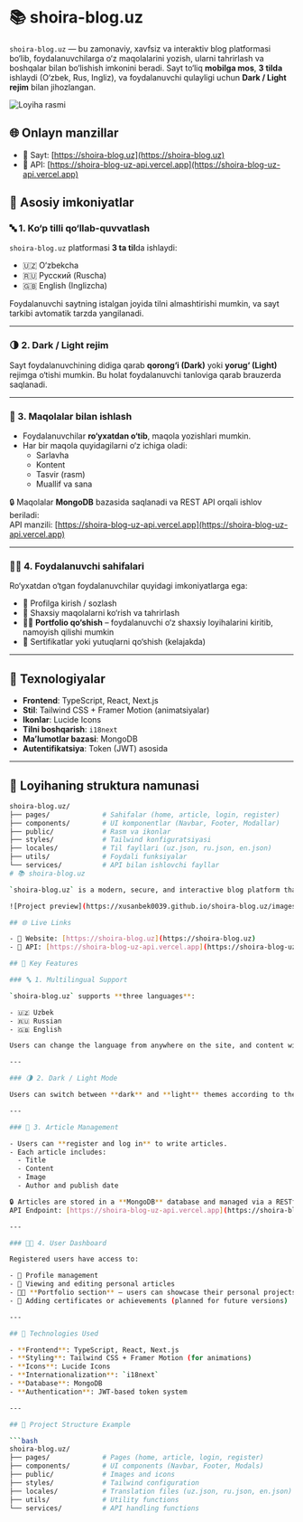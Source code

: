# 📚 shoira-blog.uz

`shoira-blog.uz` — bu zamonaviy, xavfsiz va interaktiv blog platformasi bo‘lib, foydalanuvchilarga o‘z maqolalarini yozish, ularni tahrirlash va boshqalar bilan bo‘lishish imkonini beradi. Sayt to‘liq **mobilga mos**, **3 tilda** ishlaydi (O‘zbek, Rus, Ingliz), va foydalanuvchi qulayligi uchun **Dark / Light rejim** bilan jihozlangan.

![Loyiha rasmi](https://xusanbek0039.github.io/shoira-blog.uz/images/aboud-for-github.png)

## 🌐 Onlayn manzillar

- 🔗 Sayt: [https://shoira-blog.uz](https://shoira-blog.uz)
- 🔗 API: [https://shoira-blog-uz-api.vercel.app](https://shoira-blog-uz-api.vercel.app)

## 🚀 Asosiy imkoniyatlar

### 🔤 1. Ko‘p tilli qo‘llab-quvvatlash

`shoira-blog.uz` platformasi **3 ta til**da ishlaydi:

- 🇺🇿 O‘zbekcha
- 🇷🇺 Русский (Ruscha)
- 🇬🇧 English (Inglizcha)

Foydalanuvchi saytning istalgan joyida tilni almashtirishi mumkin, va sayt tarkibi avtomatik tarzda yangilanadi.

---

### 🌗 2. Dark / Light rejim

Sayt foydalanuvchining didiga qarab **qorong‘i (Dark)** yoki **yorug‘ (Light)** rejimga o‘tishi mumkin. Bu holat foydalanuvchi tanloviga qarab brauzerda saqlanadi.

---

### 📝 3. Maqolalar bilan ishlash

- Foydalanuvchilar **ro‘yxatdan o‘tib**, maqola yozishlari mumkin.
- Har bir maqola quyidagilarni o‘z ichiga oladi:
  - Sarlavha
  - Kontent
  - Tasvir (rasm)
  - Muallif va sana

🔒 Maqolalar **MongoDB** bazasida saqlanadi va REST API orqali ishlov beriladi:  
API manzili: [https://shoira-blog-uz-api.vercel.app](https://shoira-blog-uz-api.vercel.app)

---

### 👨‍🎓 4. Foydalanuvchi sahifalari

Ro‘yxatdan o‘tgan foydalanuvchilar quyidagi imkoniyatlarga ega:

- 🔐 Profilga kirish / sozlash
- 🧾 Shaxsiy maqolalarni ko‘rish va tahrirlash
- 🧑‍💻 **Portfolio qo‘shish** – foydalanuvchi o‘z shaxsiy loyihalarini kiritib, namoyish qilishi mumkin
- 📜 Sertifikatlar yoki yutuqlarni qo‘shish (kelajakda)

---

## 🧰 Texnologiyalar

- **Frontend**: TypeScript, React, Next.js
- **Stil**: Tailwind CSS + Framer Motion (animatsiyalar)
- **Ikonlar**: Lucide Icons
- **Tilni boshqarish**: `i18next`
- **Ma’lumotlar bazasi**: MongoDB
- **Autentifikatsiya**: Token (JWT) asosida

---

## 📂 Loyihaning struktura namunasi

```bash
shoira-blog.uz/
├── pages/             # Sahifalar (home, article, login, register)
├── components/        # UI komponentlar (Navbar, Footer, Modallar)
├── public/            # Rasm va ikonlar
├── styles/            # Tailwind konfiguratsiyasi
├── locales/           # Til fayllari (uz.json, ru.json, en.json)
├── utils/             # Foydali funksiyalar
└── services/          # API bilan ishlovchi fayllar
# 📚 shoira-blog.uz

`shoira-blog.uz` is a modern, secure, and interactive blog platform that allows users to write, edit, and share their own articles. The site is fully **mobile responsive**, supports **3 languages** (Uzbek, Russian, English), and offers a **Dark / Light mode** for user convenience.

![Project preview](https://xusanbek0039.github.io/shoira-blog.uz/images/aboud-for-github.png)

## 🌐 Live Links

- 🔗 Website: [https://shoira-blog.uz](https://shoira-blog.uz)
- 🔗 API: [https://shoira-blog-uz-api.vercel.app](https://shoira-blog-uz-api.vercel.app)

## 🚀 Key Features

### 🔤 1. Multilingual Support

`shoira-blog.uz` supports **three languages**:

- 🇺🇿 Uzbek
- 🇷🇺 Russian
- 🇬🇧 English

Users can change the language from anywhere on the site, and content will update automatically based on their selection.

---

### 🌗 2. Dark / Light Mode

Users can switch between **dark** and **light** themes according to their preference. The selected theme is saved in the browser for future visits.

---

### 📝 3. Article Management

- Users can **register and log in** to write articles.
- Each article includes:
  - Title
  - Content
  - Image
  - Author and publish date

🔒 Articles are stored in a **MongoDB** database and managed via a RESTful API:  
API Endpoint: [https://shoira-blog-uz-api.vercel.app](https://shoira-blog-uz-api.vercel.app)

---

### 👨‍🎓 4. User Dashboard

Registered users have access to:

- 🔐 Profile management
- 🧾 Viewing and editing personal articles
- 🧑‍💻 **Portfolio section** – users can showcase their personal projects
- 📜 Adding certificates or achievements (planned for future versions)

---

## 🧰 Technologies Used

- **Frontend**: TypeScript, React, Next.js
- **Styling**: Tailwind CSS + Framer Motion (for animations)
- **Icons**: Lucide Icons
- **Internationalization**: `i18next`
- **Database**: MongoDB
- **Authentication**: JWT-based token system

---

## 📂 Project Structure Example

```bash
shoira-blog.uz/
├── pages/             # Pages (home, article, login, register)
├── components/        # UI components (Navbar, Footer, Modals)
├── public/            # Images and icons
├── styles/            # Tailwind configuration
├── locales/           # Translation files (uz.json, ru.json, en.json)
├── utils/             # Utility functions
└── services/          # API handling functions

